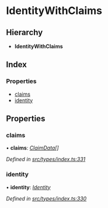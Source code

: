 # IdentityWithClaims

## Hierarchy

* **IdentityWithClaims**

## Index

### Properties

* [claims](identitywithclaims.md#claims)
* [identity](identitywithclaims.md#identity)

## Properties

### claims

• **claims**: [_ClaimData_](claimdata.md)_\[\]_

_Defined in_ [_src/types/index.ts:331_](https://github.com/PolymathNetwork/polymesh-sdk/blob/a0872cf4/src/types/index.ts#L331)

### identity

• **identity**: [_Identity_](../classes/identity.md)

_Defined in_ [_src/types/index.ts:330_](https://github.com/PolymathNetwork/polymesh-sdk/blob/a0872cf4/src/types/index.ts#L330)


